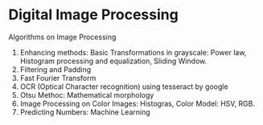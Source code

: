 # Digital Image Processing
Algorithms on Image Processing

1. Enhancing methods: Basic Transformations in grayscale: Power law, Histogram processing and equalization, Sliding Window.
2. Filtering and Padding
3. Fast Fourier Transform
4. OCR (Optical Character recognition) using tesseract by google
5. Otsu Methoc: Mathematical morphology
6. Image Processing on Color Images: Histogras, Color Model: HSV, RGB.
5. Predicting Numbers: Machine Learning

